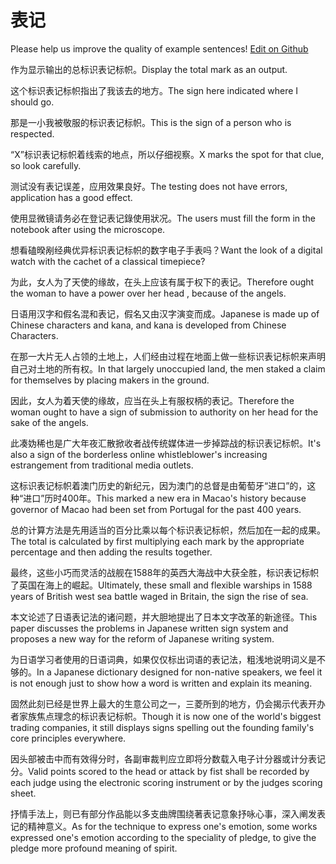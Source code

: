 # 表记

Please help us improve the quality of example sentences! [Edit on Github](https://github.com/jiyushe/jiyu-example-sentence-source/blob/main/chinese/biaoji_1.md)

<p><span class="chinese">作为显示输出的总标识表记标帜。</span><span class="english">Display the total mark as an output.</span></p>

<p><span class="chinese">这个标识表记标帜指出了我该去的地方。</span><span class="english">The sign here indicated where I should go.</span></p>

<p><span class="chinese">那是一小我被敬服的标识表记标帜。</span><span class="english">This is the sign of a person who is respected.</span></p>

<p><span class="chinese">“X”标识表记标帜着线索的地点，所以仔细视察。</span><span class="english">X marks the spot for that clue, so look carefully.</span></p>

<p><span class="chinese">测试没有表记误差，应用效果良好。</span><span class="english">The testing does not have errors, application has a good effect.</span></p>

<p><span class="chinese">使用显微镜请务必在登记表记錄使用狀况。</span><span class="english">The users must fill the form in the notebook after using the microscope.</span></p>

<p><span class="chinese">想看磕暌剐经典优异标识表记标帜的数字电子手表吗？</span><span class="english">Want the look of a digital watch with the cachet of a classical timepiece?</span></p>

<p><span class="chinese">为此，女人为了天使的缘故，在头上应该有属于权下的表记。</span><span class="english">Therefore ought the woman to have a power over her head , because of the angels.</span></p>

<p><span class="chinese">日语用汉字和假名混和表记，假名又由汉字演变而成。</span><span class="english">Japanese is made up of Chinese characters and kana, and kana is developed from Chinese Characters.</span></p>

<p><span class="chinese">在那一大片无人占领的土地上，人们经由过程在地面上做一些标识表记标帜来声明自己对土地的所有权。</span><span class="english">In that largely unoccupied land, the men staked a claim for themselves by placing makers in the ground.</span></p>

<p><span class="chinese">因此，女人为着天使的缘故，应当在头上有服权柄的表记。</span><span class="english">Therefore the woman ought to have a sign of submission to authority on her head for the sake of the angels.</span></p>

<p><span class="chinese">此凑妫稀也是广大年夜汇散掀收者战传统媒体进一步掉踪战的标识表记标帜。</span><span class="english">It's also a sign of the borderless online whistleblower's increasing estrangement from traditional media outlets.</span></p>

<p><span class="chinese">这标识表记标帜着澳门历史的新纪元，因为澳门的总督是由葡萄牙“进口”的，这种“进口”历时400年。</span><span class="english">This marked a new era in Macao's history because governor of Macao had been set from Portugal for the past 400 years.</span></p>

<p><span class="chinese">总的计算方法是先用适当的百分比乘以每个标识表记标帜，然后加在一起的成果。</span><span class="english">The total is calculated by first multiplying each mark by the appropriate percentage and then adding the results together.</span></p>

<p><span class="chinese">最终，这些小巧而灵活的战舰在1588年的英西大海战中大获全胜，标识表记标帜了英国在海上的崛起。</span><span class="english">Ultimately, these small and flexible warships in 1588 years of British west sea battle waged in Britain, the sign the rise of sea.</span></p>

<p><span class="chinese">本文论述了日语表记法的诸问题，并大胆地提出了日本文字改革的新途径。</span><span class="english">This paper discusses the problems in Japanese written sign system and proposes a new way for the reform of Japanese writing system.</span></p>

<p><span class="chinese">为日语学习者使用的日语词典，如果仅仅标出词语的表记法，粗浅地说明词义是不够的。</span><span class="english">In a Japanese dictionary designed for non-native speakers, we feel it is not enough just to show how a word is written and explain its meaning.</span></p>

<p><span class="chinese">固然此刻已经是世界上最大的生意公司之一，三菱所到的地方，仍会揭示代表开办者家族焦点理念的标识表记标帜。</span><span class="english">Though it is now one of the world's biggest trading companies, it still displays signs spelling out the founding family's core principles everywhere.</span></p>

<p><span class="chinese">因头部被击中而有效得分时，各副审裁判应立即将分数载入电子计分器或计分表记分。</span><span class="english">Valid points scored to the head or attack by fist shall be recorded by each judge using the electronic scoring instrument or by the judges scoring sheet.</span></p>

<p><span class="chinese">抒情手法上，则已有部分作品能以多支曲牌围绕著表记意象抒咏心事，深入阐发表记的精神意义。</span><span class="english">As for the technique to express one's emotion, some works expressed one's emotion according to the speciality of pledge, to give the pledge more profound meaning of spirit.</span></p>

